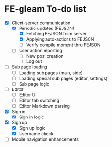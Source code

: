 # FE-gleam To-do list

- [x] Client-server communication
    - [x] Periodic updates (FEJSON)
        - [x] Fetching FEJSON from server
        - [x] Applying auto-actions to FEJSON
        - [ ] Verify compile moment thru FEJSON
    - [ ] User action reporting
        - [ ] New post creation
        - [ ] Log out
- [ ] Sub page loading
    - [ ] Loading sub pages (main, side)
    - [ ] Loading special sub pages (editor, settings)
    - [ ] Sub page logic
- [ ] Editor
    - [ ] Editor UI
    - [ ] Editor tab switching
    - [ ] Editor Markdown parsing
- [x] Sign in
    - [x] Sign in logic
- [x] Sign up
    - [x] Sign up logic
    - [x] Username check
- [ ] Mobile navigation enhancements
